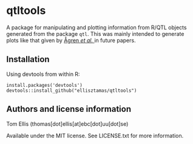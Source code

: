 # qtltools
A package for manipulating and plotting information from R/QTL objects generated from the package `qtl`. This was mainly intended to generate plots like that given by [Ågren *et al.* ](http://www.pnas.org/content/110/52/21077.short) in future papers.

## Installation
Using devtools from within R:

```
install.packages('devtools')
devtools::install_github("ellisztamas/qtltools")
```

## Authors and license information

Tom Ellis (thomas[dot]ellis[at]ebc[dot]uu[dot]se)

Available under the MIT license. See LICENSE.txt for more information.
